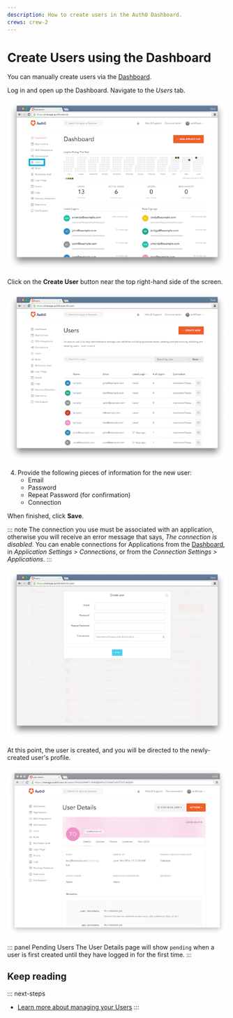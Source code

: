 ```yaml
---
description: How to create users in the Auth0 Dashboard.
crews: crew-2
---
```


# Create Users using the Dashboard

You can manually create users via the [Dashboard](${manage_url}).

Log in and open up the Dashboard. Navigate to the _Users_ tab.

![](/media/articles/users/dashboard.png)

Click on the __Create User__ button near the top right-hand side of the screen.

![](/media/articles/users/users-tab.png)

4. Provide the following pieces of information for the new user:
    * Email
    * Password
    * Repeat Password (for confirmation)
    * Connection

  When finished, click __Save__.

::: note
The connection you use must be associated with an application, otherwise you will receive an error message that says, <em>The connection is disabled</em>. You can enable connections for Applications from the <a href="${manage_url}">Dashboard</a>, in <em> Application Settings > Connections</em>, or from the <em>Connection Settings > Applications</em>.
:::

![](/media/articles/users/create-user.png)

At this point, the user is created, and you will be directed to the newly-created user's profile.

![](/media/articles/users/user-profile.png)

::: panel Pending Users
The User Details page will show `pending` when a user is first created until they have logged in for the first time.
:::

## Keep reading

::: next-steps
* [Learn more about managing your Users](/user-profile)
:::
